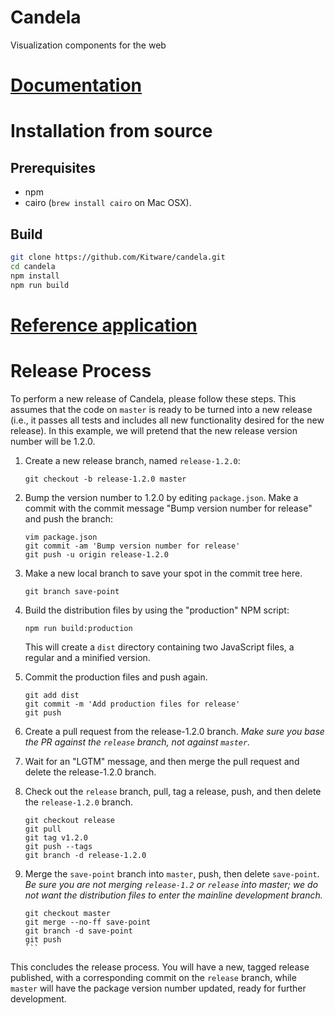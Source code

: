 # Candela
Visualization components for the web

# [Documentation](src/candela#readme)

# Installation from source

## Prerequisites

* npm
* cairo (`brew install cairo` on Mac OSX).

## Build

```bash
git clone https://github.com/Kitware/candela.git
cd candela
npm install
npm run build
```

# [Reference application](https://github.com/Kitware/candela/blob/master/app/resonant-reference-app/README.md)

# Release Process

To perform a new release of Candela, please follow these steps. This assumes
that the code on ``master`` is ready to be turned into a new release (i.e., it
passes all tests and includes all new functionality desired for the new
release). In this example, we will pretend that the new release version number
will be 1.2.0.

1. Create a new release branch, named ``release-1.2.0``:

   ```` 
   git checkout -b release-1.2.0 master 
   ````

2. Bump the version number to 1.2.0 by editing ``package.json``. Make a commit
   with the commit message "Bump version number for release" and push the
   branch:

   ````
   vim package.json
   git commit -am 'Bump version number for release'
   git push -u origin release-1.2.0
   ````

3. Make a new local branch to save your spot in the commit tree here.

   ```` 
   git branch save-point 
   ````

4. Build the distribution files by using the "production" NPM script:

   ````
   npm run build:production
   ````

   This will create a ``dist`` directory containing two JavaScript files, a
   regular and a minified version.

5. Commit the production files and push again.

   ````
   git add dist
   git commit -m 'Add production files for release'
   git push
   ````

6. Create a pull request from the release-1.2.0 branch. *Make sure you base the
   PR against the ``release`` branch, not against ``master``.*

7. Wait for an "LGTM" message, and then merge the pull request and delete the
   release-1.2.0 branch.

8. Check out the ``release`` branch, pull, tag a release, push, and then delete the
   ``release-1.2.0`` branch.

   ````
   git checkout release
   git pull
   git tag v1.2.0
   git push --tags
   git branch -d release-1.2.0
   ````

9. Merge the ``save-point`` branch into ``master``, push, then delete
   ``save-point``. *Be sure you are not merging ``release-1.2`` or ``release``
   into master; we do not want the distribution files to enter the mainline
   development branch.*

   ````
   git checkout master
   git merge --no-ff save-point
   git branch -d save-point
   git push
   ```

This concludes the release process. You will have a new, tagged release
published, with a corresponding commit on the ``release`` branch, while
``master`` will have the package version number updated, ready for further
development.
